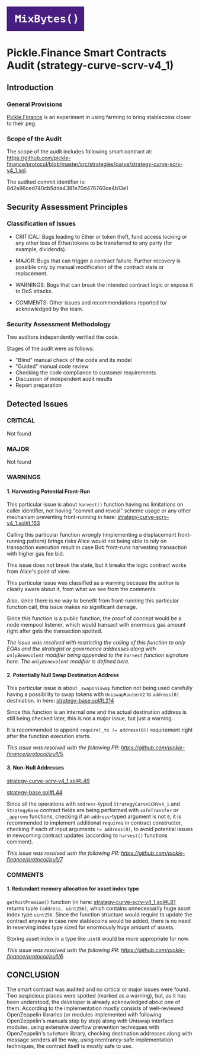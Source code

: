![](MixBytes.png)

# Pickle.Finance Smart Contracts Audit (strategy-curve-scrv-v4_1)

## Introduction

### General Provisions
[Pickle.Finance](https://pickle.finance) is an experiment in using farming to 
bring stablecoins closer to their peg.

### Scope of the Audit

The scope of the audit includes following smart contract at: 
https://github.com/pickle-finance/protocol/blob/master/src/strategies/curve/strategy-curve-scrv-v4_1.sol.

The audited commit identifier is: 8d2a96ced740cb5dda4381e70d476760ce4b13e1

## Security Assessment Principles

### Classification of Issues

* CRITICAL: Bugs leading to Ether or token theft, fund access locking or any other loss of Ether/tokens to be transferred to any party (for example, dividends). 

* MAJOR: Bugs that can trigger a contract failure. Further recovery is possible only by manual modification of the contract state or replacement. 

* WARNINGS: Bugs that can break the intended contract logic or expose it to DoS attacks. 

* COMMENTS: Other issues and recommendations reported to/ acknowledged by the team.


### Security Assessment Methodology

Two auditors independently verified the code.

Stages of the audit were as follows:

* "Blind" manual check of the code and its model 
* "Guided" manual code review
* Checking the code compliance to customer requirements 
* Discussion of independent audit results
* Report preparation

## Detected Issues

### CRITICAL

Not found

### MAJOR

Not found

### WARNINGS

#### 1. Harvesting Potential Front-Run

This particular issue is about `harvest()` function having no limitations on
caller identifier, not having "commit and reveal" scheme usage or any other 
mechanism preventing front-running in here: [strategy-curve-scrv-v4_1.sol#L153](https://github.com/pickle-finance/protocol/blob/master/src/strategies/curve/strategy-curve-scrv-v4_1.sol#L153)

Calling this particular function wrongly (implementing a displacement
front-running pattern) brings risks Alice would not being able to rely on 
transaction execution result in case Bob front-runs harvesting transaction with 
higher gas fee bid. 

This issue does not break the state, but it breaks the logic contract works 
from Alice's point of view.

This particular issue was classified as a warning because the author is clearly aware about it, from what we see from the comments.

Also, since there is no way to benefit from front-running this particular
function call, this issue makes no significant damage.

Since this function is a public function, the proof of concept would be a node 
mempool listener, which would transact with enormous gas amount right after
gets the transaction spotted.

*The issue was resolved with restricting the calling of this function to only EOAs and the strategist or governance addresses along with `onlyBenevolent` modifier being appended to the `harvest` function signature here. The `onlyBenevolent` modifier is defined here.*


#### 2. Potentially Null Swap Destination Address

This particular issue is about `_swapUniswap` function not being used carefully having 
a possibility to swap tokens with `UniswapRouterV2` to `address(0)` destination.
 in here: [strategy-base.sol#L214](https://github.com/pickle-finance/protocol/blob/a808366db95b07c0b8940e919ec72d80e2deaca7/src/strategies/strategy-base.sol#L214) 

Since this function is an internal one and the actual destination address is
still being checked later, this is not a major issue, but just a warning.

It is recommended to append `require(_to != address(0))` requirement right after
the function execution starts.

*This issue was resolved with the following PR: https://github.com/pickle-finance/protocol/pull/5.*

#### 3. Non-Null Addresses

[strategy-curve-scrv-v4_1.sol#L49](https://github.com/pickle-finance/protocol/blob/master/src/strategies/curve/strategy-curve-scrv-v4_1.sol#L49)

[strategy-base.sol#L44](https://github.com/pickle-finance/protocol/blob/a808366db95b07c0b8940e919ec72d80e2deaca7/src/strategies/strategy-base.sol#L44) 

Since all the operations with `address`-typed `StrategyCurveSCRVv4_1` and `StrategyBase` contract fields are being performed with `safeTransfer` or `_approve` functions, checking if an `address`-typed argument is not `0`, it is recommended to implement additional `require`s in contract constructor, checking if each of input arguments `!= address(0)`, to avoid potential issues in newcoming contract updates (according to
`harvest()` functions comment).

*This issue was resolved with the following PR: https://github.com/pickle-finance/protocol/pull/7.*

### COMMENTS

#### 1. Redundant memory allocation for asset index type

`getMostPremium()` function (in here: [strategy-curve-scrv-v4_1.sol#L81](https://github.com/pickle-finance/protocol/blob/master/src/strategies/curve/strategy-curve-scrv-v4_1.sol#L81)
returns tuple `(address, uint256)`, which
contains unnecessarily huge asset index type `uint256`. Since the function 
structure would require to update the contract anyway in case new stablecoins
would be added, there is no need in reserving index type sized for enormously 
huge amount of assets. 

Storing asset index in a type like `uint8` would be more appropriate for now.

*This issue was resolved with the following PR: https://github.com/pickle-finance/protocol/pull/6.*

## CONCLUSION

The smart contract was audited and no critical or major issues were found. 
Two suspicious places were spotted (marked as a warning), but, as it has been 
understood, the developer is already acknowledged about one of them. According to the 
implementation mostly consists of well-reviewed OpenZeppelin libraries (or 
modules implemented with following OpenZeppelin's manuals step by step) along 
with Uniswap interface modules, using extensive overflow prevention techniques 
with OpenZeppelin's `SafeMath` library, checking destination addresses along 
with message senders all the way, using reentrancy-safe implementation techniques,
the contract itself is mostly safe to use.